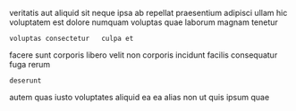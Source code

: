 <!--
title: Optional bottom-line frame
author: Meaghan
date: 2015-05-07-1128
link: 2015-05-07-1128-optional-bottom-line-frame
tags: [SVG,bears,inject,Chrome]
-->

 veritatis aut
aliquid  sit neque
ipsa   ab repellat praesentium adipisci
ullam hic voluptatem  est  dolore numquam
voluptas    quae  laborum
 magnam tenetur  
 	voluptas consectetur   culpa et 
facere sunt corporis libero velit non 
corporis  incidunt facilis 
consequatur  fuga rerum
 	deserunt  
 autem quas iusto  voluptates aliquid ea 
ea  alias  non   ut quis
ipsum  quae